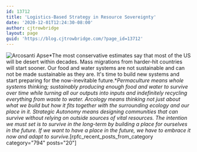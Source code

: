 ```yaml
---
id: 13712
title: 'Logistics-Based Strategy in Resource Sovereignty'
date: '2020-12-01T12:24:30-08:00'
author: cjtrowbridge
layout: page
guid: 'https://blog.cjtrowbridge.com/?page_id=13712'
---
```


![](https://blog.cjtrowbridge.com/wp-content/uploads/2020/09/Arcosanti-Apse-1-1.jpg "Arcosanti Apse")*The most conservative estimates say that most of the US will be desert within decades. Mass migrations from harder-hit countries will start sooner. Our food and water systems are not sustainable and can not be made sustainable as they are. It's time to build new systems and start preparing for the now-inevitable future.**Permaculture means whole systems thinking; sustainably producing enough food and water to survive over time while turning all our outputs into inputs and indefinitely recycling everything from waste to water. Arcology means thinking not just about what we build but how it fits together with the surrounding ecology and our place in it. Strategic Autonomy means designing communities that can survive without relying on outside sources of vital resources.* *The intention we must set is to survive in the long-term by building a place for ourselves in the future. If we want to have a place in the future, we have to embrace it now and adapt to survive.*\[rpfc\_recent\_posts\_from\_category category="794" posts="20"\]